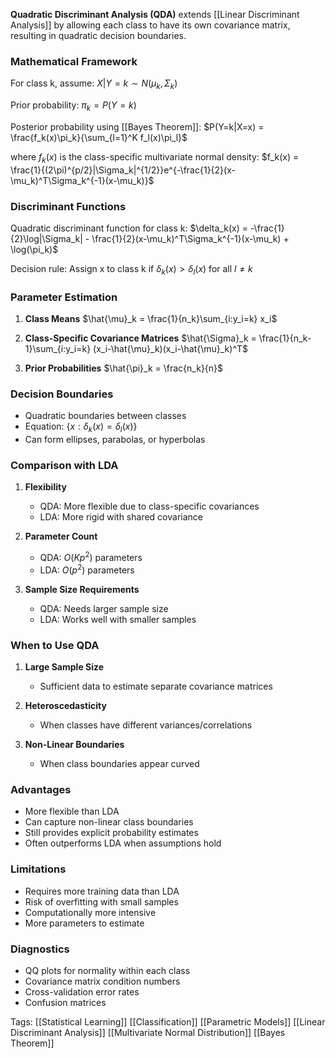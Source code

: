 **Quadratic Discriminant Analysis (QDA)** extends [[Linear Discriminant Analysis]] by allowing each class to have its own covariance matrix, resulting in quadratic decision boundaries.

### Mathematical Framework

For class k, assume:
$X|Y=k \sim N(\mu_k, \Sigma_k)$ 

Prior probability:
$\pi_k = P(Y=k)$

Posterior probability using [[Bayes Theorem]]:
$P(Y=k|X=x) = \frac{f_k(x)\pi_k}{\sum_{l=1}^K f_l(x)\pi_l}$

where $f_k(x)$ is the class-specific multivariate normal density:
$f_k(x) = \frac{1}{(2\pi)^{p/2}|\Sigma_k|^{1/2}}e^{-\frac{1}{2}(x-\mu_k)^T\Sigma_k^{-1}(x-\mu_k)}$

### Discriminant Functions

Quadratic discriminant function for class k:
$\delta_k(x) = -\frac{1}{2}\log|\Sigma_k| - \frac{1}{2}(x-\mu_k)^T\Sigma_k^{-1}(x-\mu_k) + \log(\pi_k)$

Decision rule:
Assign x to class k if $\delta_k(x) > \delta_l(x)$ for all $l \neq k$

### Parameter Estimation

1. **Class Means**
   $\hat{\mu}_k = \frac{1}{n_k}\sum_{i:y_i=k} x_i$

2. **Class-Specific Covariance Matrices**
   $\hat{\Sigma}_k = \frac{1}{n_k-1}\sum_{i:y_i=k} (x_i-\hat{\mu}_k)(x_i-\hat{\mu}_k)^T$

3. **Prior Probabilities**
   $\hat{\pi}_k = \frac{n_k}{n}$

### Decision Boundaries

- Quadratic boundaries between classes
- Equation: $\{x: \delta_k(x) = \delta_l(x)\}$
- Can form ellipses, parabolas, or hyperbolas

### Comparison with LDA

1. **Flexibility**
   - QDA: More flexible due to class-specific covariances
   - LDA: More rigid with shared covariance

2. **Parameter Count**
   - QDA: $O(Kp^2)$ parameters
   - LDA: $O(p^2)$ parameters

3. **Sample Size Requirements**
   - QDA: Needs larger sample size
   - LDA: Works well with smaller samples

### When to Use QDA

1. **Large Sample Size**
   - Sufficient data to estimate separate covariance matrices

2. **Heteroscedasticity**
   - When classes have different variances/correlations

3. **Non-Linear Boundaries**
   - When class boundaries appear curved

### Advantages
- More flexible than LDA
- Can capture non-linear class boundaries
- Still provides explicit probability estimates
- Often outperforms LDA when assumptions hold

### Limitations
- Requires more training data than LDA
- Risk of overfitting with small samples
- Computationally more intensive
- More parameters to estimate

### Diagnostics
- QQ plots for normality within each class
- Covariance matrix condition numbers
- Cross-validation error rates
- Confusion matrices

Tags:
[[Statistical Learning]]
[[Classification]]
[[Parametric Models]]
[[Linear Discriminant Analysis]]
[[Multivariate Normal Distribution]]
[[Bayes Theorem]]
